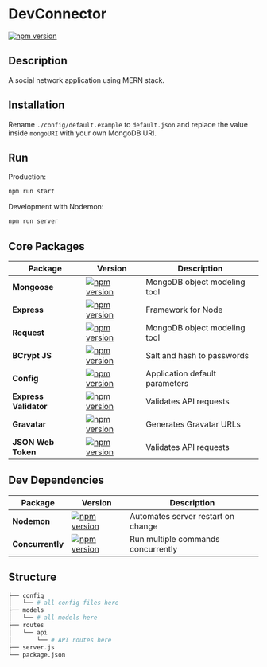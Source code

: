 # DevConnector

[![npm version](https://img.shields.io/npm/v/primer.svg)](https://www.npmjs.org/package/primer)


## Description
A social network application using MERN stack.

## Installation

Rename `./config/default.example` to `default.json` and replace the value inside `mongoURI` with your own MongoDB URI.

## Run

Production:
```sh
npm run start
```

Development with Nodemon:
```sh
npm run server
```

## Core Packages

| Package | Version | Description
|---|---|--|
| **Mongoose** | [![npm version](https://img.shields.io/npm/v/mongoose.svg)](https://www.npmjs.org/package/mongoose) | MongoDB object modeling tool |
| **Express**  | [![npm version](https://img.shields.io/npm/v/express.svg)](https://www.npmjs.org/package/express) |  Framework for Node |
| **Request** | [![npm version](https://img.shields.io/npm/v/request.svg)](https://www.npmjs.org/package/request) | MongoDB object modeling tool |
| **BCrypt JS** | [![npm version](https://img.shields.io/npm/v/bcryptjs.svg)](https://www.npmjs.org/package/bcryptjs) | Salt and hash to passwords |
| **Config** | [![npm version](https://img.shields.io/npm/v/config.svg)](https://www.npmjs.org/package/config) | Application default parameters |
| **Express Validator** | [![npm version](https://img.shields.io/npm/v/express-validator.svg)](https://www.npmjs.org/package/express-validator) | Validates API requests |
| **Gravatar** | [![npm version](https://img.shields.io/npm/v/gravatar.svg)](https://www.npmjs.org/package/gravatar) | Generates Gravatar URLs |
| **JSON Web Token** | [![npm version](https://img.shields.io/npm/v/jsonwebtoken.svg)](https://www.npmjs.org/package/jsonwebtoken) | Validates API requests |


## Dev Dependencies

| Package | Version | Description
|---|---|--|
| **Nodemon**  | [![npm version](https://img.shields.io/npm/v/nodemon.svg)](https://www.npmjs.org/package/nodemon) | Automates server restart on change |
| **Concurrently** | [![npm version](https://img.shields.io/npm/v/concurrently.svg)](https://www.npmjs.org/package/concurrently) | Run multiple commands concurrently |


## Structure

```sh
├── config
│   └── # all config files here
├── models
│   └── # all models here
├── routes 
│   └── api
│       └── # API routes here
├── server.js
└── package.json
```